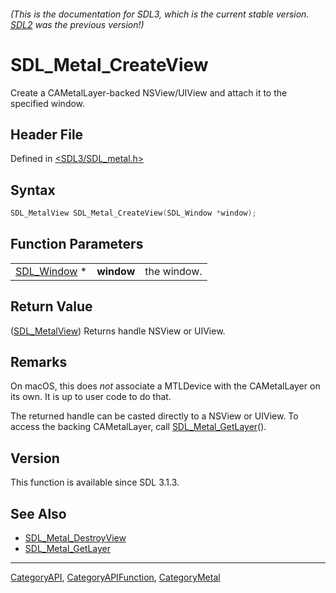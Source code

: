 ###### (This is the documentation for SDL3, which is the current stable version. [SDL2](https://wiki.libsdl.org/SDL2/) was the previous version!)
# SDL_Metal_CreateView

Create a CAMetalLayer-backed NSView/UIView and attach it to the specified window.

## Header File

Defined in [<SDL3/SDL_metal.h>](https://github.com/libsdl-org/SDL/blob/main/include/SDL3/SDL_metal.h)

## Syntax

```c
SDL_MetalView SDL_Metal_CreateView(SDL_Window *window);
```

## Function Parameters

|                            |            |             |
| -------------------------- | ---------- | ----------- |
| [SDL_Window](SDL_Window) * | **window** | the window. |

## Return Value

([SDL_MetalView](SDL_MetalView)) Returns handle NSView or UIView.

## Remarks

On macOS, this does *not* associate a MTLDevice with the CAMetalLayer on
its own. It is up to user code to do that.

The returned handle can be casted directly to a NSView or UIView. To access
the backing CAMetalLayer, call [SDL_Metal_GetLayer](SDL_Metal_GetLayer)().

## Version

This function is available since SDL 3.1.3.

## See Also

- [SDL_Metal_DestroyView](SDL_Metal_DestroyView)
- [SDL_Metal_GetLayer](SDL_Metal_GetLayer)

----
[CategoryAPI](CategoryAPI), [CategoryAPIFunction](CategoryAPIFunction), [CategoryMetal](CategoryMetal)

